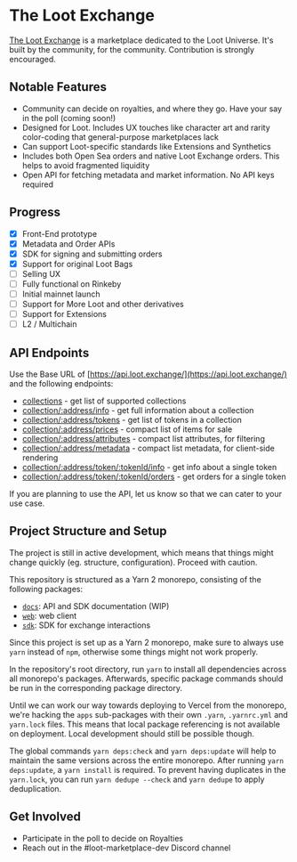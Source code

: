 # The Loot Exchange

[The Loot Exchange](https://loot.exchange) is a marketplace dedicated to the Loot Universe. It's built by the community, for the community. Contribution is strongly encouraged.

## Notable Features

- Community can decide on royalties, and where they go. Have your say in the poll (coming soon!)
- Designed for Loot. Includes UX touches like character art and rarity color-coding that general-purpose marketplaces lack
- Can support Loot-specific standards like Extensions and Synthetics
- Includes both Open Sea orders and native Loot Exchange orders. This helps to avoid fragmented liquidity
- Open API for fetching metadata and market information. No API keys required

## Progress

- [x] Front-End prototype
- [x] Metadata and Order APIs
- [x] SDK for signing and submitting orders
- [x] Support for original Loot Bags
- [ ] Selling UX
- [ ] Fully functional on Rinkeby
- [ ] Initial mainnet launch
- [ ] Support for More Loot and other derivatives
- [ ] Support for Extensions
- [ ] L2 / Multichain

## API Endpoints

Use the Base URL of [https://api.loot.exchange/](https://api.loot.exchange/) and the following endpoints:

- [collections](https://api.loot.exchange/collections) - get list of supported collections
- [collection/:address/info](https://api.loot.exchange/collection/0xff9c1b15b16263c61d017ee9f65c50e4ae0113d7/info) - get full information about a collection
- [collection/:address/tokens](https://api.loot.exchange/collection/0xff9c1b15b16263c61d017ee9f65c50e4ae0113d7/tokens?id=1&id=2) - get list of tokens in a collection
- [collection/:address/prices](https://api.loot.exchange/collection/0xff9c1b15b16263c61d017ee9f65c50e4ae0113d7/prices) - compact list of items for sale
- [collection/:address/attributes](https://api.loot.exchange/collection/0xff9c1b15b16263c61d017ee9f65c50e4ae0113d7/attributes) - compact list attributes, for filtering
- [collection/:address/metadata](https://api.loot.exchange/collection/0xff9c1b15b16263c61d017ee9f65c50e4ae0113d7/metadata) - compact list metadata, for client-side rendering
- [collection/:address/token/:tokenId/info](https://api.loot.exchange/collection/0xff9c1b15b16263c61d017ee9f65c50e4ae0113d7/token/3/info) - get info about a single token
- [collection/:address/token/:tokenId/orders](https://api.loot.exchange/collection/0xff9c1b15b16263c61d017ee9f65c50e4ae0113d7/token/3/orders) - get orders for a single token

If you are planning to use the API, let us know so that we can cater to your use case.

## Project Structure and Setup

The project is still in active development, which means that things might change quickly (eg. structure, configuration). Proceed with caution.

This repository is structured as a Yarn 2 monorepo, consisting of the following packages:

- [`docs`](./apps/docs): API and SDK documentation (WIP)
- [`web`](./apps/web): web client
- [`sdk`](./packages/sdk): SDK for exchange interactions

Since this project is set up as a Yarn 2 monorepo, make sure to always use `yarn` instead of `npm`, otherwise some things might not work properly.

In the repository's root directory, run `yarn` to install all dependencies across all monorepo's packages. Afterwards, specific package commands should be run in the corresponding package directory.

Until we can work our way towards deploying to Vercel from the monorepo, we're hacking the `apps` sub-packages with their own `.yarn`, `.yarnrc.yml` and `yarn.lock` files. This means that local package referencing is not available on deployment. Local development should still be possible though.

The global commands `yarn deps:check` and `yarn deps:update` will help to maintain the same versions across the entire monorepo. After running `yarn deps:update`, a `yarn install` is required. To prevent having duplicates in the `yarn.lock`, you can run `yarn dedupe --check` and `yarn dedupe` to apply deduplication.

## Get Involved

- Participate in the poll to decide on Royalties
- Reach out in the #loot-marketplace-dev Discord channel
